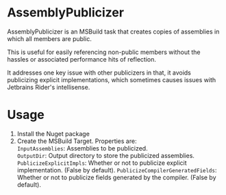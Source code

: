 ﻿# AssemblyPublicizer

AssemblyPublicizer is an MSBuild task that creates copies of assemblies in which all members are public.

This is useful for easily referencing non-public members without the hassles or associated performance hits of reflection.

It addresses one key issue with other publicizers in that, it avoids publicizing explicit implementations, which sometimes causes issues with Jetbrains Rider's intellisense.

# Usage

1. Install the Nuget package
2. Create the MSBuild Target. Properties are:  
   `InputAssemblies`: Assemblies to be publicized.  
   `OutputDir`: Output directory to store the publicized assemblies.  
   `PublicizeExplicitImpls`: Whether or not to publicize explicit implementation. (False by default).
   `PublicizeCompilerGeneratedFields`: Whether or not to publicize fields generated by the compiler. (False by default).